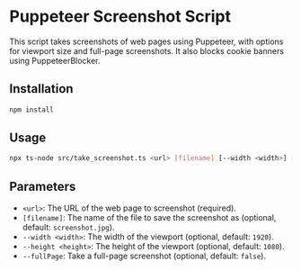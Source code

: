 # Puppeteer Screenshot Script

This script takes screenshots of web pages using Puppeteer, with options for viewport size and full-page screenshots. It also blocks cookie banners using PuppeteerBlocker.

## Installation

```bash
npm install
```

## Usage

```bash
npx ts-node src/take_screenshot.ts <url> [filename] [--width <width>] [--height <height>] [--fullPage]
```

## Parameters

- `<url>`: The URL of the web page to screenshot (required).
- `[filename]`: The name of the file to save the screenshot as (optional, default: `screenshot.jpg`).
- `--width <width>`: The width of the viewport (optional, default: `1920`).
- `--height <height>`: The height of the viewport (optional, default: `1080`).
- `--fullPage`: Take a full-page screenshot (optional, default: `false`).
